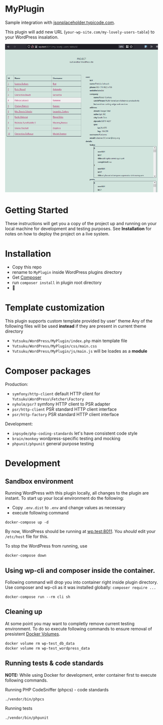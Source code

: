 # MyPlugin
Sample integration with [jsonplaceholder.typicode.com](https://jsonplaceholder.typicode.com/).

This plugin will add new URL (`your-wp-site.com/my-lovely-users-table`) to your WordPress insalation.

![preview](docs/preview.png "preview")

# Getting Started
These instructions will get you a copy of the project up and running on your
local machine for development and testing purposes. See **Installation** for notes on
how to deploy the project on a live system.

# Installation
- Copy this repo
- rename to `MyPlugin` inside WordPress plugins directory
- Get [Composer](https://getcomposer.org/)
- run `composer install` in plugin root directory
- 🥂

# Template customization
This plugin supports custom template provided by user' theme
Any of the following files will be used **instead** if they are present in current theme directory

- `Yutsuku/WordPress/MyPlugin/index.php` main template file
- `Yutsuku/WordPress/MyPlugin/css/main.css`
- `Yutsuku/WordPress/MyPlugin/js/main.js` will be loades as a **module**

# Composer packages

Production:
- `symfony/http-client` default HTTP client for `Yutsuku\WordPress\Fetcher\Factory`
- `nyholm/psr7` symfony HTTP client to PSR adapter
- `psr/http-client` PSR standard HTTP client interface
- `psr/http-factory` PSR standard HTTP client interface

Development:
- `inpsyde/php-coding-standards` let's have consistent code style
- `brain/monkey` wordpress-specific testing and mocking
- `phpunit/phpunit` general purpose testing

# Development
## Sandbox environment

Running WordPress with this plugin locally, all changes to the plugin are instant.
To start up your local environment do the following:

* Copy `.env.dist` to `.env` and change values as necessary 
* execute following command

```
docker-compose up -d
```

By now, WordPress should be running at [wp.test:8011](http://wp.test:8011/).
You *should* edit your `/etc/host` file for this.

To stop the WordPress from running, use

```
docker-compose down
```

## Using wp-cli and composer inside the container.

Following command will drop you into container right inside plugin directory.
Use composer and wp-cli as it was installed globally: `composer require ...`

```
docker-compose run --rm cli sh
```

## Cleaning up

At some point you may want to completly remove current testing environment. To do
so execute following commands to ensure removal of presistent
[Docker Volumes](https://docs.docker.com/storage/volumes/).

```
docker volume rm wp-test_db_data
docker volume rm wp-test_wordpress_data
```

## Running tests & code standards

**NOTE:** While using Docker for development, enter container first to execute
following commands.

Running PHP CodeSniffer (phpcs) - code standards

```
./vendor/bin/phpcs
````

Running tests

```
./vendor/bin/phpunit
````
